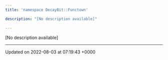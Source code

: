 ```yaml
---
title: 'namespace DecayBit::Functown'

description: "[No description available]"

---
```







[No description available]






-------------------------------

Updated on 2022-08-03 at 07:19:43 +0000